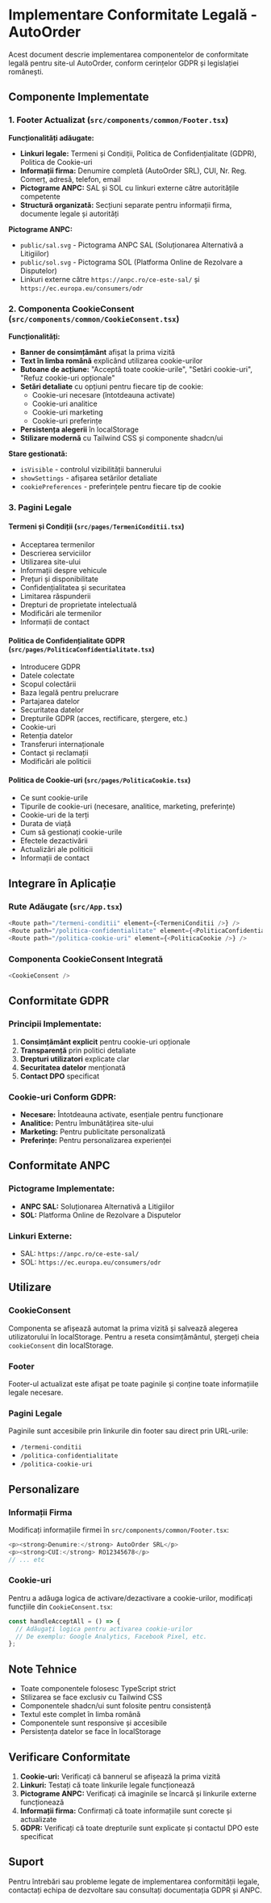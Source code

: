 # Implementare Conformitate Legală - AutoOrder

Acest document descrie implementarea componentelor de conformitate legală pentru site-ul AutoOrder, conform cerințelor GDPR și legislației românești.

## Componente Implementate

### 1. Footer Actualizat (`src/components/common/Footer.tsx`)

**Funcționalități adăugate:**
- **Linkuri legale:** Termeni și Condiții, Politica de Confidențialitate (GDPR), Politica de Cookie-uri
- **Informații firma:** Denumire completă (AutoOrder SRL), CUI, Nr. Reg. Comerț, adresă, telefon, email
- **Pictograme ANPC:** SAL și SOL cu linkuri externe către autoritățile competente
- **Structură organizată:** Secțiuni separate pentru informații firma, documente legale și autorități

**Pictograme ANPC:**
- `public/sal.svg` - Pictograma ANPC SAL (Soluționarea Alternativă a Litigiilor)
- `public/sol.svg` - Pictograma SOL (Platforma Online de Rezolvare a Disputelor)
- Linkuri externe către `https://anpc.ro/ce-este-sal/` și `https://ec.europa.eu/consumers/odr`

### 2. Componenta CookieConsent (`src/components/common/CookieConsent.tsx`)

**Funcționalități:**
- **Banner de consimțământ** afișat la prima vizită
- **Text în limba română** explicând utilizarea cookie-urilor
- **Butoane de acțiune:** "Acceptă toate cookie-urile", "Setări cookie-uri", "Refuz cookie-uri opționale"
- **Setări detaliate** cu opțiuni pentru fiecare tip de cookie:
  - Cookie-uri necesare (întotdeauna activate)
  - Cookie-uri analitice
  - Cookie-uri marketing
  - Cookie-uri preferințe
- **Persistența alegerii** în localStorage
- **Stilizare modernă** cu Tailwind CSS și componente shadcn/ui

**Stare gestionată:**
- `isVisible` - controlul vizibilității bannerului
- `showSettings` - afișarea setărilor detaliate
- `cookiePreferences` - preferințele pentru fiecare tip de cookie

### 3. Pagini Legale

#### Termeni și Condiții (`src/pages/TermeniConditii.tsx`)
- Acceptarea termenilor
- Descrierea serviciilor
- Utilizarea site-ului
- Informații despre vehicule
- Prețuri și disponibilitate
- Confidențialitatea și securitatea
- Limitarea răspunderii
- Drepturi de proprietate intelectuală
- Modificări ale termenilor
- Informații de contact

#### Politica de Confidențialitate GDPR (`src/pages/PoliticaConfidentialitate.tsx`)
- Introducere GDPR
- Datele colectate
- Scopul colectării
- Baza legală pentru prelucrare
- Partajarea datelor
- Securitatea datelor
- Drepturile GDPR (acces, rectificare, ștergere, etc.)
- Cookie-uri
- Retenția datelor
- Transferuri internaționale
- Contact și reclamații
- Modificări ale politicii

#### Politica de Cookie-uri (`src/pages/PoliticaCookie.tsx`)
- Ce sunt cookie-urile
- Tipurile de cookie-uri (necesare, analitice, marketing, preferințe)
- Cookie-uri de la terți
- Durata de viață
- Cum să gestionați cookie-urile
- Efectele dezactivării
- Actualizări ale politicii
- Informații de contact

## Integrare în Aplicație

### Rute Adăugate (`src/App.tsx`)
```typescript
<Route path="/termeni-conditii" element={<TermeniConditii />} />
<Route path="/politica-confidentialitate" element={<PoliticaConfidentialitate />} />
<Route path="/politica-cookie-uri" element={<PoliticaCookie />} />
```

### Componenta CookieConsent Integrată
```typescript
<CookieConsent />
```

## Conformitate GDPR

### Principii Implementate:
1. **Consimțământ explicit** pentru cookie-uri opționale
2. **Transparență** prin politici detaliate
3. **Drepturi utilizatori** explicate clar
4. **Securitatea datelor** menționată
5. **Contact DPO** specificat

### Cookie-uri Conform GDPR:
- **Necesare:** Întotdeauna activate, esențiale pentru funcționare
- **Analitice:** Pentru îmbunătățirea site-ului
- **Marketing:** Pentru publicitate personalizată
- **Preferințe:** Pentru personalizarea experienței

## Conformitate ANPC

### Pictograme Implementate:
- **ANPC SAL:** Soluționarea Alternativă a Litigiilor
- **SOL:** Platforma Online de Rezolvare a Disputelor

### Linkuri Externe:
- SAL: `https://anpc.ro/ce-este-sal/`
- SOL: `https://ec.europa.eu/consumers/odr`

## Utilizare

### CookieConsent
Componenta se afișează automat la prima vizită și salvează alegerea utilizatorului în localStorage. Pentru a reseta consimțământul, ștergeți cheia `cookieConsent` din localStorage.

### Footer
Footer-ul actualizat este afișat pe toate paginile și conține toate informațiile legale necesare.

### Pagini Legale
Paginile sunt accesibile prin linkurile din footer sau direct prin URL-urile:
- `/termeni-conditii`
- `/politica-confidentialitate`
- `/politica-cookie-uri`

## Personalizare

### Informații Firma
Modificați informațiile firmei în `src/components/common/Footer.tsx`:
```typescript
<p><strong>Denumire:</strong> AutoOrder SRL</p>
<p><strong>CUI:</strong> RO12345678</p>
// ... etc
```

### Cookie-uri
Pentru a adăuga logica de activare/dezactivare a cookie-urilor, modificați funcțiile din `CookieConsent.tsx`:
```typescript
const handleAcceptAll = () => {
  // Adăugați logica pentru activarea cookie-urilor
  // De exemplu: Google Analytics, Facebook Pixel, etc.
};
```

## Note Tehnice

- Toate componentele folosesc TypeScript strict
- Stilizarea se face exclusiv cu Tailwind CSS
- Componentele shadcn/ui sunt folosite pentru consistență
- Textul este complet în limba română
- Componentele sunt responsive și accesibile
- Persistența datelor se face în localStorage

## Verificare Conformitate

1. **Cookie-uri:** Verificați că bannerul se afișează la prima vizită
2. **Linkuri:** Testați că toate linkurile legale funcționează
3. **Pictograme ANPC:** Verificați că imaginile se încarcă și linkurile externe funcționează
4. **Informații firma:** Confirmați că toate informațiile sunt corecte și actualizate
5. **GDPR:** Verificați că toate drepturile sunt explicate și contactul DPO este specificat

## Suport

Pentru întrebări sau probleme legate de implementarea conformității legale, contactați echipa de dezvoltare sau consultați documentația GDPR și ANPC.
